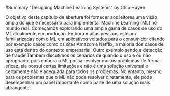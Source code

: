 #Summary "Designing Machine Learning Systems"
by Chip Huyen.


O objetivo deste capítulo de abertura foi fornecer aos leitores uma visão ampla  do que é necessário para implementar Machine Learning (ML) no mundo real. Começamos explorando uma ampla gama de casos de uso do ML atualmente em produção. Embora muitas pessoas estejam familiarizadas com o ML em aplicativos voltados para o consumidor citando por exemplo casos como os sites  Amazon e Netflix, a maioria dos casos de uso está dentro do contexto empresarial. Outro exemplo sendo a detecção de fraude.Também discutimos os cenários de quando o uso é ou não apropriado, pois  embora o ML possa resolver muitos problemas de forma eficaz, ela possui certas limitações e  não é uma solução universal e certamente não é adequada para todos os problemas. No entanto, mesmo para os problemas que o ML não pode resolver diretamente, ele pode desempenhar um papel importante como parte de uma solução mais abrangente.

